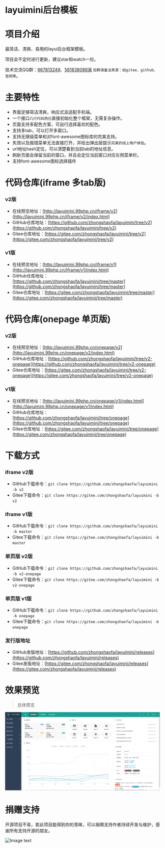 layuimini后台模板
===============
# 项目介绍
最简洁、清爽、易用的layui后台框架模板。

项目会不定时进行更新，建议star和watch一份。

技术交流QQ群：[667813249](https://jq.qq.com/?_wv=1027&k=5lyiE2Q)、[561838086🈵](https://jq.qq.com/?_wv=1027&k=5JRGVfe) `加群请备注来源：如gitee、github、官网等`。

# 主要特性
* 界面足够简洁清爽，响应式且适配手机端。
* 一个接口`几行代码而已`直接初始化整个框架，无需复杂操作。
* 页面支持多配色方案，可自行选择喜欢的配色。
* 支持多tab，可以打开多窗口。
* 支持无限级菜单和对font-awesome图标库的完美支持。
* 失效以及报错菜单无法直接打开，并给出弹出层提示`完美的线上用户体验`。
* url地址hash定位，可以清楚看到当前tab的地址信息。
* 刷新页面会保留当前的窗口，并且会定位当前窗口对应左侧菜单栏。
* 支持font-awesome图标选择插件


# 代码仓库(iframe 多tab版)

### v2版
 * 在线预览地址：[http://layuimini.99php.cn/iframe/v2](http://layuimini.99php.cn/iframe/v2/index.html)
 * GitHub仓库地址：[https://github.com/zhongshaofa/layuimini/tree/v2](https://github.com/zhongshaofa/layuimini/tree/v2)
 * Gitee仓库地址：[https://gitee.com/zhongshaofa/layuimini/tree/v2](https://gitee.com/zhongshaofa/layuimini/tree/v2)
 
### v1版
  * 在线预览地址：[http://layuimini.99php.cn/iframe/v1](http://layuimini.99php.cn/iframe/v1/index.html)
  * GitHub仓库地址：[https://github.com/zhongshaofa/layuimini/tree/master](https://github.com/zhongshaofa/layuimini/tree/master)
  * Gitee仓库地址：[https://gitee.com/zhongshaofa/layuimini/tree/master](https://gitee.com/zhongshaofa/layuimini/tree/master)
 
# 代码仓库(onepage 单页版)

### v2版
 * 在线预览地址：[http://layuimini.99php.cn/onepage/v2](http://layuimini.99php.cn/onepage/v2/index.html)
 * GitHub仓库地址：[https://github.com/zhongshaofa/layuimini/tree/v2-onepage](https://github.com/zhongshaofa/layuimini/tree/v2-onepage)
 * Gitee仓库地址：[https://gitee.com/zhongshaofa/layuimini/tree/v2-onepage](https://gitee.com/zhongshaofa/layuimini/tree/v2-onepage)
 
### v1版
 * 在线预览地址：[http://layuimini.99php.cn/onepage/v1/index.html](http://layuimini.99php.cn/onepage/v1/index.html)
 * GitHub仓库地址：[https://github.com/zhongshaofa/layuimini/tree/onepage](https://github.com/zhongshaofa/layuimini/tree/onepage)
 * Gitee仓库地址：[https://gitee.com/zhongshaofa/layuimini/tree/onepage](https://gitee.com/zhongshaofa/layuimini/tree/onepage)

# 下载方式

### iframe v2版
 * GitHub下载命令：`git clone https://github.com/zhongshaofa/layuimini -b v2`
 * Gitee下载命令：`git clone https://gitee.com/zhongshaofa/layuimini -b v2`
 
### iframe v1版
 * GitHub下载命令：`git clone https://github.com/zhongshaofa/layuimini -b master`
 * Gitee下载命令：`git clone https://gitee.com/zhongshaofa/layuimini -b master`
 
### 单页版 v2版
 * GitHub下载命令：`git clone https://github.com/zhongshaofa/layuimini -b v2-onepage`
 * Gitee下载命令：`git clone https://gitee.com/zhongshaofa/layuimini -b v2-onepage`
 
### 单页版 v1版
 * GitHub下载命令：`git clone https://github.com/zhongshaofa/layuimini -b onepage`
 * Gitee下载命令：`git clone https://gitee.com/zhongshaofa/layuimini -b onepage`
 
### 发行版地址
* GitHub发版地址：[https://github.com/zhongshaofa/layuimini/releases](https://github.com/zhongshaofa/layuimini/releases)
* Gitee发版地址：[https://gitee.com/zhongshaofa/layuimini/releases](https://gitee.com/zhongshaofa/layuimini/releases)
 
# 效果预览
> 总体预览

![Image text](./images/home.png)

 # 捐赠支持
 
开源项目不易，若此项目能得到你的青睐，可以捐赠支持作者持续开发与维护，感谢所有支持开源的朋友。

 ![Image text](https://chung-common.oss-cn-beijing.aliyuncs.com/donate_qrcode.png)
